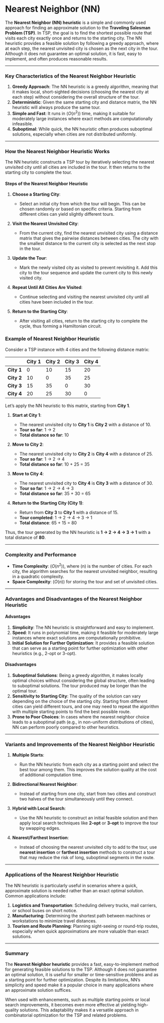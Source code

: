 # Nearest Neighbor (NN)

The **Nearest Neighbor (NN) heuristic** is a simple and commonly used approach for finding an approximate solution to the **Traveling Salesman Problem (TSP)**. In TSP, the goal is to find the shortest possible route that visits each city exactly once and returns to the starting city. The NN heuristic provides a feasible solution by following a greedy approach, where at each step, the nearest unvisited city is chosen as the next city in the tour. Although it does not guarantee an optimal solution, it is fast, easy to implement, and often produces reasonable results.

---

### Key Characteristics of the Nearest Neighbor Heuristic
1. **Greedy Approach**: The NN heuristic is a greedy algorithm, meaning that it makes local, short-sighted decisions (choosing the nearest city at each step) without considering the overall structure of the tour.
2. **Deterministic**: Given the same starting city and distance matrix, the NN heuristic will always produce the same tour.
3. **Simple and Fast**: It runs in $(O(n^2))$ time, making it suitable for moderately large instances where exact methods are computationally infeasible.
4. **Suboptimal**: While quick, the NN heuristic often produces suboptimal solutions, especially when cities are not distributed uniformly.

---

### How the Nearest Neighbor Heuristic Works
The NN heuristic constructs a TSP tour by iteratively selecting the nearest unvisited city until all cities are included in the tour. It then returns to the starting city to complete the tour.

#### Steps of the Nearest Neighbor Heuristic
1. **Choose a Starting City**:
   - Select an initial city from which the tour will begin. This can be chosen randomly or based on specific criteria. Starting from different cities can yield slightly different tours.
   
2. **Visit the Nearest Unvisited City**:
   - From the current city, find the nearest unvisited city using a distance matrix that gives the pairwise distances between cities. The city with the smallest distance to the current city is selected as the next stop in the tour.
   
3. **Update the Tour**:
   - Mark the newly visited city as visited to prevent revisiting it. Add this city to the tour sequence and update the current city to this newly visited city.
   
4. **Repeat Until All Cities Are Visited**:
   - Continue selecting and visiting the nearest unvisited city until all cities have been included in the tour.
   
5. **Return to the Starting City**:
   - After visiting all cities, return to the starting city to complete the cycle, thus forming a Hamiltonian circuit.

### Example of Nearest Neighbor Heuristic

Consider a TSP instance with 4 cities and the following distance matrix:

|       | City 1 | City 2 | City 3 | City 4 |
|-------|--------|--------|--------|--------|
| **City 1** | 0      | 10     | 15     | 20     |
| **City 2** | 10     | 0      | 35     | 25     |
| **City 3** | 15     | 35     | 0      | 30     |
| **City 4** | 20     | 25     | 30     | 0      |

Let’s apply the NN heuristic to this matrix, starting from **City 1**.

1. **Start at City 1**:
   - The nearest unvisited city to **City 1** is **City 2** with a distance of 10.
   - **Tour so far**: 1 → 2
   - **Total distance so far**: 10

2. **Move to City 2**:
   - The nearest unvisited city to **City 2** is **City 4** with a distance of 25.
   - **Tour so far**: 1 → 2 → 4
   - **Total distance so far**: 10 + 25 = 35

3. **Move to City 4**:
   - The nearest unvisited city to **City 4** is **City 3** with a distance of 30.
   - **Tour so far**: 1 → 2 → 4 → 3
   - **Total distance so far**: 35 + 30 = 65

4. **Return to the Starting City (City 1)**:
   - Return from **City 3** to **City 1** with a distance of 15.
   - **Tour completed**: 1 → 2 → 4 → 3 → 1
   - **Total distance**: 65 + 15 = 80

Thus, the tour generated by the NN heuristic is **1 → 2 → 4 → 3 → 1** with a total distance of **80**.

---

### Complexity and Performance
- **Time Complexity**: $(O(n^2))$, where \(n\) is the number of cities. For each city, the algorithm searches for the nearest unvisited neighbor, resulting in a quadratic complexity.
- **Space Complexity**: $(O(n))$ for storing the tour and set of unvisited cities.

---

### Advantages and Disadvantages of the Nearest Neighbor Heuristic
#### Advantages
1. **Simplicity**: The NN heuristic is straightforward and easy to implement.
2. **Speed**: It runs in polynomial time, making it feasible for moderately large instances where exact solutions are computationally prohibitive.
3. **Initial Solution for Further Optimization**: It provides a feasible solution that can serve as a starting point for further optimization with other heuristics (e.g., 2-opt or 3-opt).

#### Disadvantages
1. **Suboptimal Solutions**: Being a greedy algorithm, it makes locally optimal choices without considering the global structure, often leading to suboptimal solutions. The tour produced may be longer than the optimal tour.
2. **Sensitivity to Starting City**: The quality of the solution can vary depending on the choice of the starting city. Starting from different cities can yield different tours, and one may need to repeat the algorithm with multiple starting points to find the best possible route.
3. **Prone to Poor Choices**: In cases where the nearest neighbor choice leads to a suboptimal path (e.g., in non-uniform distributions of cities), NN can perform poorly compared to other heuristics.

---

### Variants and Improvements of the Nearest Neighbor Heuristic
1. **Multiple Starts**:
   - Run the NN heuristic from each city as a starting point and select the best tour among them. This improves the solution quality at the cost of additional computation time.
   
2. **Bidirectional Nearest Neighbor**:
   - Instead of starting from one city, start from two cities and construct two halves of the tour simultaneously until they connect.
   
3. **Hybrid with Local Search**:
   - Use the NN heuristic to construct an initial feasible solution and then apply local search techniques like **2-opt** or **3-opt** to improve the tour by swapping edges.
   
4. **Nearest/Farthest Insertion**:
   - Instead of choosing the nearest unvisited city to add to the tour, use **nearest insertion** or **farthest insertion** methods to construct a tour that may reduce the risk of long, suboptimal segments in the route.

---

### Applications of the Nearest Neighbor Heuristic
The NN heuristic is particularly useful in scenarios where a quick, approximate solution is needed rather than an exact optimal solution. Common applications include:
1. **Logistics and Transportation**: Scheduling delivery trucks, mail carriers, or school buses on short notice.
2. **Manufacturing**: Determining the shortest path between machines or workstations to minimize travel distances.
3. **Tourism and Route Planning**: Planning sight-seeing or round-trip routes, especially when quick approximations are more valuable than exact solutions.

---

### Summary
The **Nearest Neighbor heuristic** provides a fast, easy-to-implement method for generating feasible solutions to the TSP. Although it does not guarantee an optimal solution, it is useful for smaller or time-sensitive problems and as a starting point for further optimization. Despite its limitations, NN’s simplicity and speed make it a popular choice in many applications where an approximate solution suffices. 

When used with enhancements, such as multiple starting points or local search improvements, it becomes even more effective at yielding high-quality solutions. This adaptability makes it a versatile approach in combinatorial optimization for the TSP and related problems.
